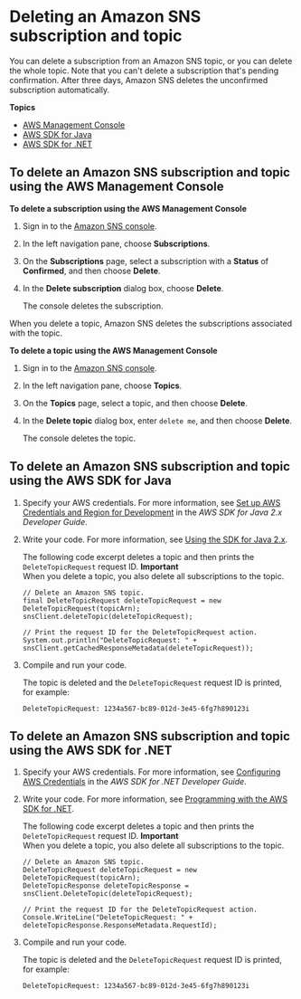 # Deleting an Amazon SNS subscription and topic<a name="sns-delete-subscription-topic"></a>

You can delete a subscription from an Amazon SNS topic, or you can delete the whole topic\. Note that you can't delete a subscription that's pending confirmation\. After three days, Amazon SNS deletes the unconfirmed subscription automatically\.

**Topics**
+ [AWS Management Console](#sns-delete-subscription-topic-console)
+ [AWS SDK for Java](#delete-subscription-topic-aws-java)
+ [AWS SDK for \.NET](#delete-subscription-topic-aws-dot-net)

## To delete an Amazon SNS subscription and topic using the AWS Management Console<a name="sns-delete-subscription-topic-console"></a>

**To delete a subscription using the AWS Management Console**

1. Sign in to the [Amazon SNS console](https://console.aws.amazon.com/sns/home)\.

1. In the left navigation pane, choose **Subscriptions**\.

1. On the **Subscriptions** page, select a subscription with a **Status** of **Confirmed**, and then choose **Delete**\.

1. In the **Delete subscription** dialog box, choose **Delete**\.

   The console deletes the subscription\.

When you delete a topic, Amazon SNS deletes the subscriptions associated with the topic\.

**To delete a topic using the AWS Management Console**

1. Sign in to the [Amazon SNS console](https://console.aws.amazon.com/sns/home)\.

1. In the left navigation pane, choose **Topics**\.

1. On the **Topics** page, select a topic, and then choose **Delete**\.

1. In the **Delete topic** dialog box, enter `delete me`, and then choose **Delete**\.

   The console deletes the topic\.

## To delete an Amazon SNS subscription and topic using the AWS SDK for Java<a name="delete-subscription-topic-aws-java"></a>

1. Specify your AWS credentials\. For more information, see [Set up AWS Credentials and Region for Development](https://docs.aws.amazon.com/sdk-for-java/v2/developer-guide/setup.html#setup-credentials) in the *AWS SDK for Java 2\.x Developer Guide*\.

1. Write your code\. For more information, see [Using the SDK for Java 2\.x](https://docs.aws.amazon.com/sdk-for-java/v2/developer-guide/basics.html)\.

   The following code excerpt deletes a topic and then prints the `DeleteTopicRequest` request ID\.
**Important**  
When you delete a topic, you also delete all subscriptions to the topic\.

   ```
   // Delete an Amazon SNS topic.
   final DeleteTopicRequest deleteTopicRequest = new DeleteTopicRequest(topicArn);
   snsClient.deleteTopic(deleteTopicRequest);
   
   // Print the request ID for the DeleteTopicRequest action.
   System.out.println("DeleteTopicRequest: " + snsClient.getCachedResponseMetadata(deleteTopicRequest));
   ```

1. Compile and run your code\.

   The topic is deleted and the `DeleteTopicRequest` request ID is printed, for example:

   ```
   DeleteTopicRequest: 1234a567-bc89-012d-3e45-6fg7h890123i
   ```

## To delete an Amazon SNS subscription and topic using the AWS SDK for \.NET<a name="delete-subscription-topic-aws-dot-net"></a>

1. Specify your AWS credentials\. For more information, see [Configuring AWS Credentials](https://docs.aws.amazon.com/sdk-for-net/v3/developer-guide/net-dg-config-creds.html) in the *AWS SDK for \.NET Developer Guide*\.

1. Write your code\. For more information, see [Programming with the AWS SDK for \.NET](https://docs.aws.amazon.com/sdk-for-net/v3/developer-guide/net-dg-programming-techniques.html)\.

   The following code excerpt deletes a topic and then prints the `DeleteTopicRequest` request ID\.
**Important**  
When you delete a topic, you also delete all subscriptions to the topic\.

   ```
   // Delete an Amazon SNS topic.
   DeleteTopicRequest deleteTopicRequest = new DeleteTopicRequest(topicArn);
   DeleteTopicResponse deleteTopicResponse = snsClient.DeleteTopic(deleteTopicRequest);
   
   // Print the request ID for the DeleteTopicRequest action.
   Console.WriteLine("DeleteTopicRequest: " + deleteTopicResponse.ResponseMetadata.RequestId);
   ```

1. Compile and run your code\.

   The topic is deleted and the `DeleteTopicRequest` request ID is printed, for example:

   ```
   DeleteTopicRequest: 1234a567-bc89-012d-3e45-6fg7h890123i
   ```